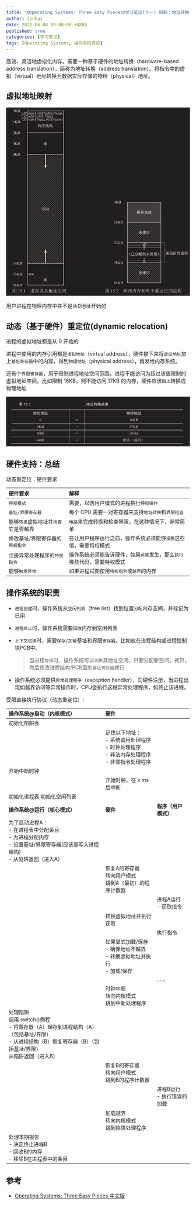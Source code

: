 ```yaml
---
title: "《Operating Systems: Three Easy Pieces》学习笔记(十一) 机制：地址转换"
author: Jinkai
date: 2022-06-08 09:00:00 +0800
published: true
categories: [学习笔记]
tags: [Operating Systems, 操作系统导论]
---
```


高效、灵活地虚拟化内存。需要一种基于硬件的地址转换（hardware-based address translation），简称为地址转换（address translation）。将指令中的虚拟（virtual）地址转换为数据实际存储的物理（physical）地址。

## 虚拟地址映射

![F15.1](/assets/img/2022-06-08-operating-systems-11/F15.1.jpg)

用户进程在物理内存中并不是从0地址开始的

## 动态（基于硬件）重定位(dynamic relocation)

进程的虚拟地址都是从 0 开始的

进程中使用的内存引用都是`虚拟地址`（virtual address），硬件接下来将`虚拟地址`加上`基址寄存器`中的内容，得到`物理地址`（physical address），再发给内存系统。

还有个`界限寄存器`，用于限制进程地址空间范围，进程不能访问为超过该值限制的虚拟地址空间，比如限制 16KB，则不能访问 17KB 的内存，硬件应该`阻止`转换成物理地址

![T15.1](/assets/img/2022-06-08-operating-systems-11/T15.1.jpg)

## 硬件支持：总结

动态重定位：硬件要求

| 硬件要求                             | 解释                                                                     |
| :----------------------------------- | :----------------------------------------------------------------------- |
| `特权模式`                           | 需要，以防用户模式的进程执行`特权操作`                                   |
| `基址/界限寄存器`                    | 每个 CPU 需要一对寄存器来支持`地址转换`和`界限检查`                      |
| 能够`转换`虚拟地址并`检查`它是否越界 | `电路`来完成转换和检查界限，在这种情况下，非常简单                       |
| 修改基址/界限寄存器的`特权指令`      | 在让用户程序运行之前，操作系统必须能够`设置`这些值，需要特权模式         |
| 注册异常处理程序的`特权指令`         | 操作系统必须能告诉硬件，如果`异常`发生，那么`执行`哪些代码，需要特权模式 |
| 能够`触发异常`                       | 如果进程试图使用`特权指令`或`越界`的内存                                 |

## 操作系统的职责

- `进程创建`时，操作系统从`空闲列表`（free list）找到位置`分配`内存空间，并标记为已用
- `进程终止`时，操作系统需要`回收`内存到空闲列表
- `上下文切换`时，需要`保存/加载`基址和界限`寄存器`。比如放在进程结构或进程控制块PCB中。

  > 当进程`暂停`时，操作系统可以`切换`其地址空间，只要分配新空间，拷贝，然后修改进程结构/PCB里的`基址寄存器`就行

- 操作系统必须提供`异常处理程序`（exception handler），向硬件注册，当进程出现如越界访问等异常操作时，CPU会执行这段异常处理程序，如终止该进程。

受限直接执行协议（动态重定位）:

|操作系统@启动（内核模式）|硬件||
|:---|:---|:---|
|初始化陷阱表|||
||记住以下地址：<br>- 系统调用处理程序<br>- 时钟处理程序<br>- 非法内存处理程序<br>- 非常指令处理程序||
|开始中断时钟|||
||开始时钟，在 x ms 后中断||
|初始化进程表 初始化空闲列表 |||
|**操作系统@运行（核心模式）**|**硬件**|**程序（用户模式）**|
|为了启动进程A：<br>- 在进程表中分配条目<br>- 为进程分配内存<br>- 设置基址/界限寄存器(应该是写入进程结构)<br>- 从陷阱返回（进入A）|||
||恢复A的寄存器<br>转向用户模式<br>跳到A（最初）的程序计数器||
|||进程A运行<br>- 获取指令|
||转换虚拟地址并执行获取||
|||执行指令|
||如果显式加载/保存<br>- 确保地址不越界<br>- 转换虚拟地址并执行<br>- 加载/保存||
|||……|
||时钟中断<br>转向内核模式<br>跳到中断处理程序||
|处理陷阱<br>调用 switch()例程<br>- 将寄存器（A）保存到进程结构（A）（包括基址/界限）<br>- 从进程结构（B）恢复寄存器（B）（包括基址/界限）<br>从陷阱返回（进入B）|||
||恢复B的寄存器<br>转向用户模式<br>跳到B的程序计数器||
|||进程B运行<br>- 执行错误的加载 |
||加载越界<br>转向内核模式<br>跳到陷阱处理程序||
|处理本期报告<br>- 决定终止进程B<br>- 回收B的内存<br>- 移除B在进程表中的条目|||

## 参考

- [Operating Systems: Three Easy Pieces 中文版](https://pages.cs.wisc.edu/~remzi/OSTEP/Chinese/15.pdf)
